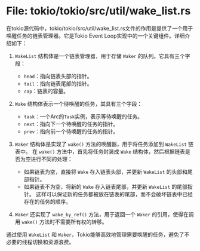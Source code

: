 # File: tokio/tokio/src/util/wake_list.rs

在tokio源代码中，tokio/tokio/src/util/wake_list.rs文件的作用是提供了一个用于唤醒任务的链表管理器。它是Tokio Event Loop实现中的一个关键组件。详细介绍如下：

1. `WakeList` 结构体是一个链表管理器，用于存储 `Waker` 的队列。它具有三个字段：
   - `head`：指向链表头部的指针。
   - `tail`：指向链表尾部的指针。
   - `cap`：链表的容量。

2. `Wake` 结构体表示一个待唤醒的任务，其具有三个字段：
   - `task`：一个Arc的`Task`实例，表示等待唤醒的任务。
   - `next`：指向下一个待唤醒的任务的指针。
   - `prev`：指向前一个待唤醒的任务的指针。

3. `Waker` 结构体是实现了 `wake()` 方法的唤醒器，用于将任务添加到 `WakeList` 链表中。
   在 `wake()` 方法中，首先将任务封装成 `Wake` 结构体，然后根据链表是否为空进行不同的处理：
   - 如果链表为空，直接将 `Wake` 存入链表头部，并更新 `WakeList` 的头部和尾部指针。
   - 如果链表不为空，将新的 `Wake` 存入链表尾部，并更新 `WakeList` 的尾部指针。
   这样可以保证新的任务都被放在链表的尾部，而不会破坏链表中已经存在的任务的顺序。

4. `Waker` 还实现了 `wake_by_ref()` 方法，用于返回一个 `Waker` 的引用，使得在调用 `wake()` 方法时不需要所有权的转移。

通过使用 `WakeList` 和 `Waker`，Tokio能够高效地管理需要唤醒的任务，避免了不必要的线程切换和资源浪费。

